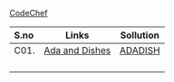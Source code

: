 
[CodeChef](https://www.codechef.com/*)

| **S.no** | **Links**                                                   | **Sollution**                                                                                    |
|:-------- | ----------------------------------------------------------- | ------------------------------------------------------------------------------------------------ |
| C01.     | [Ada and Dishes](https://www.codechef.com/problems/ADADISH) | [ADADISH](https://github.com/Crypt0Nyt/Data-Structures-and-Algorithm/blob/main/Codechef/C01.cpp) |
|          |                                                             |                                                                                                  |
|          |                                                             |                                                                                                  |
|          |                                                             |                                                                                                  |
|          |                                                             |                                                                                                  |



